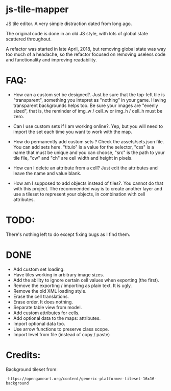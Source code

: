 # js-tile-mapper

JS tile editor. A very simple distraction dated from long ago.

The original code is done in an old JS style, with lots of global state scattered throughout. 

A refactor was started in late April, 2018, but removing global state was way too much of a headache, so the refactor focused on removing useless code and functionality and improving readability.

# FAQ:

- How can a custom set be designed?.
	Just be sure that the top-left tile is "transparent", something you intepret as "nothing" in your game.
	Having transparent backgrounds helps too.
	Be sure your images are "evenly sized", that is, the reminder of img_w / cell_w or img_h / cell_h must be zero.

- Can I use custom sets if I am working online?.
	Yep, but you will need to import the set each time you want to work with the map.

- How do permanently add custom sets ? 
	Check the assets/sets.json file. You can add sets here. "titulo" is a value for the selector, "css" is a name that must be unique and you can choose, "src" is the path to your tile file, "cw" and "ch" are cell width and height in pixels.

- How can I delete an attribute from a cell?
	Just edit the attributes and leave the name and value blank.

- How am I supposed to add objects instead of tiles?.
	You cannot do that with this project. The recommended way is to create another layer and use a tileset to represent your objects, in combination with cell attributes.

# TODO: 

There's nothing left to do except fixing bugs as I find them.

# DONE 

- Add custom set loading.
- Have tiles working in arbitrary image sizes.
- Add the ability to ignore certain cell values when exporting (the first).
- Remove the exporting / importing as plain text. It is ugly.
- Remove the old XML loading style.
- Erase the cell translations.
- Erase order. It does nothing.
- Separate table view from model.
- Add custom attributes for cells.
- Add optional data to the maps: attributes.
- Import optional data too.
- Use arrow functions to preserve class scope.
- Import level from file (instead of copy / paste)

# Credits:

Background tileset from:

	-https://opengameart.org/content/generic-platformer-tileset-16x16-background
